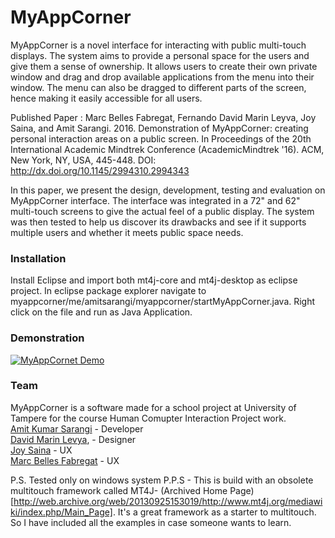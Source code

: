 # MyAppCorner

MyAppCorner is a novel interface for interacting with public multi-touch displays. The system aims to provide a personal space for the users and give them a sense of ownership. It allows users to create their own private window and drag and drop available applications from the menu into their window. The menu can also be dragged to different parts of the screen, hence making it easily accessible for all users.

Published Paper : Marc Belles Fabregat, Fernando David Marin Leyva, Joy Saina, and Amit Sarangi. 2016. Demonstration of MyAppCorner: creating personal interaction areas on a public screen. In Proceedings of the 20th International Academic Mindtrek Conference (AcademicMindtrek '16). ACM, New York, NY, USA, 445-448. DOI: http://dx.doi.org/10.1145/2994310.2994343

In this paper, we present the design, development, testing and evaluation on MyAppCorner interface. The interface was integrated in a 72" and 62" multi-touch screens to give the actual feel of a public display. The system was then tested to help us discover its drawbacks and see if it supports multiple users and whether it meets public space needs.

### Installation

Install Eclipse and import both mt4j-core and mt4j-desktop as eclipse project. In eclipse package explorer navigate to myappcorner/me/amitsarangi/myappcorner/startMyAppCorner.java. Right click on the file and run as Java Application.

### Demonstration
[![MyAppCornet Demo](http://i.imgur.com/nfjPSh9.jpg)](http://www.youtube.com/watch?v=CDJrlWm9sa4 "MyAppCorner Demo")

### Team
MyAppCorner is a software made for a school project at University of Tampere for the course Human Comupter Interaction Project work.  
[Amit Kumar Sarangi](http://amitsarangi.me) - Developer  
[David Marin Levya](http://davidmarin.me/), - Designer  
[Joy Saina](https://remote.com/joysaina) - UX  
[Marc Belles Fabregat](https://remote.com/marcbelles-fabregat) - UX  

P.S. Tested only on windows system
P.P.S - This is build with an obsolete multitouch framework called MT4J- (Archived Home Page)[http://web.archive.org/web/20130925153019/http://www.mt4j.org/mediawiki/index.php/Main_Page]. It's a great framework as a starter to multitouch. So I have included all the examples in case someone wants to learn.